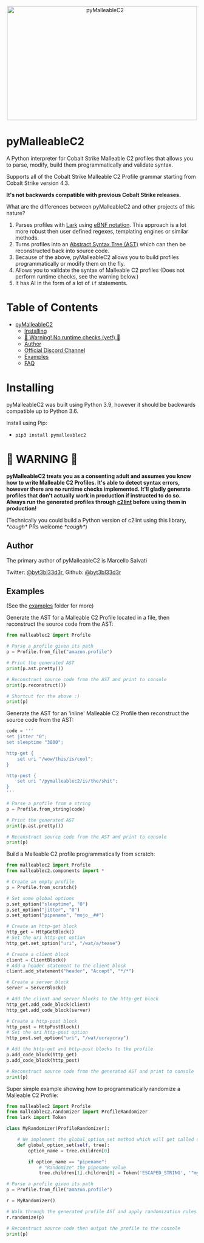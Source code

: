 <p align="center">
  <img src="https://user-images.githubusercontent.com/5151193/110083243-b3f30700-7d4b-11eb-8b69-28116e5ea1c9.png" alt="pyMalleableC2" height=300 width=500/>
</p>

# pyMalleableC2

A Python interpreter for Cobalt Strike Malleable C2 profiles that allows you to parse, modify, build them programmatically and validate syntax.

Supports all of the Cobalt Strike Malleable C2 Profile grammar starting from Cobalt Strike version 4.3. 

**It's not backwards compatible with previous Cobalt Strike releases.**

What are the differences between pyMalleableC2 and other projects of this nature? 

1. Parses profiles with [Lark](https://github.com/lark-parser/lark) using [eBNF notation](https://en.wikipedia.org/wiki/Extended_Backus%E2%80%93Naur_form). This approach is a lot more robust then user defined regexes, templating engines or similar methods.
2. Turns profiles into an [Abstract Syntax Tree (AST)](https://en.wikipedia.org/wiki/Abstract_syntax_tree) which can then be reconstructed back into source code.
3. Because of the above, pyMalleableC2 allows you to build profiles programmatically or modify them on the fly.
4. Allows you to validate the syntax of Malleable C2 profiles (Does not perform runtime checks, see the warning below.)
5. It has AI in the form of a lot of `if` statements.

# Table of Contents

* [pyMalleableC2](#utinni)
  + [Installing](#installing)
  + [🚨 Warning! No runtime checks (yet!) 🚨](#-warning-)
  + [Author](#author)
  + [Official Discord Channel](#official-discord-channel)
  + [Examples](#examples)
  + [FAQ](#faq)

# Installing

pyMalleableC2 was built using Python 3.9, however it should be backwards compatible up to Python 3.6.

Install using Pip:
- `pip3 install pymalleablec2`

# 🚨 WARNING 🚨

**pyMalleableC2 treats you as a consenting adult and assumes you know how to write Malleable C2 Profiles. It's able to detect syntax errors, however there are no runtime checks implemented. It'll gladly generate profiles that don't actually work in production if instructed to do so. Always run the generated profiles through [c2lint](https://www.cobaltstrike.com/help-malleable-c2) before using them in production!**

(Technically you could build a Python version of c2lint using this library, *\*cough\** PRs welcome *\*cough\**)

## Author 

The primary author of pyMalleableC2 is Marcello Salvati 

Twitter: [@byt3bl33d3r](https://twitter.com/byt3bl33d3r), Github: [@byt3bl33d3r](https://github.com/byt3bl33d3r)

## Examples

(See the [examples](https://github.com/Porchetta-Industries/pyMalleableC2/tree/main/examples) folder for more)

Generate the AST for a Malleable C2 Profile located in a file, then reconstruct the source code from the AST:

```python
from malleablec2 import Profile

# Parse a profile given its path
p = Profile.from_file("amazon.profile")

# Print the generated AST
print(p.ast.pretty())

# Reconstruct source code from the AST and print to console
print(p.reconstruct())

# Shortcut for the above :)
print(p)
```

Generate the AST for an 'inline' Malleable C2 Profile then reconstruct the source code from the AST:

```python
code = '''
set jitter "0";
set sleeptime "3000";

http-get {
    set uri "/wow/this/is/cool";
}

http-post {
    set uri "/pymalleablec2/is/the/shit";
}
'''

# Parse a profile from a string
p = Profile.from_string(code)

# Print the generated AST
print(p.ast.pretty())

# Reconstruct source code from the AST and print to console
print(p)
```

Build a Malleable C2 profile programmatically from scratch:

```python
from malleablec2 import Profile
from malleablec2.components import *

# Create an empty profile
p = Profile.from_scratch()

# Set some global options
p.set_option("sleeptime", "0")
p.set_option("jitter", "0")
p.set_option("pipename", "mojo__##")

# Create an http-get block
http_get = HttpGetBlock()
# Set the uri http-get option
http_get.set_option("uri", "/wat/a/tease")

# Create a client block
client = ClientBlock()
# Add a header statement to the client block
client.add_statement("header", "Accept", "*/*")

# Create a server block
server = ServerBlock()

# Add the client and server blocks to the http-get block
http_get.add_code_block(client)
http_get.add_code_block(server)

# Create a http-post block
http_post = HttpPostBlock()
# Set the uri http-post option
http_post.set_option("uri", "/wat/ucraycray")

# Add the http-get and http-post blocks to the profile
p.add_code_block(http_get)
p.add_code_block(http_post)

# Reconstruct source code from the generated AST and print to console
print(p)
```

Super simple example showing how to programmatically randomize a Malleable C2 Profile:

```python
from malleablec2 import Profile
from malleablec2.randomizer import ProfileRandomizer
from lark import Token

class MyRandomizer(ProfileRandomizer):

    # We implement the global_option_set method which will get called on every parsed global option statement in the profile
    def global_option_set(self, tree):
        option_name = tree.children[0]

        if option_name == "pipename":
            # "Randomize" the pipename value
            tree.children[1].children[0] = Token('ESCAPED_STRING', '"my_random_pipename_##"')

# Parse a profile given its path
p = Profile.from_file("amazon.profile")

r = MyRandomizer()

# Walk through the generated profile AST and apply randomization rules
r.randomize(p)

# Reconstruct source code then output the profile to the console
print(p)
```
